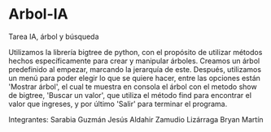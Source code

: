 # Arbol-IA
Tarea IA, árbol y búsqueda

Utilizamos la librería bigtree de python, con el propósito de utilizar métodos hechos específicamente para crear y manipular árboles. Creamos un árbol predefinido al empezar, marcando la jerarquía de este. Después, utilizamos un menú para poder elegir lo que se quiere hacer, entre las opciones están 'Mostrar árbol', el cual te muestra en consola el árbol con el metodo show de bigtree, 'Buscar un valor', que utiliza el método find para encontrar el valor que ingreses, y por último 'Salir' para terminar el programa.

Integrantes:
Sarabia Guzmán Jesús Aldahir
Zamudio Lizárraga Bryan Martín

